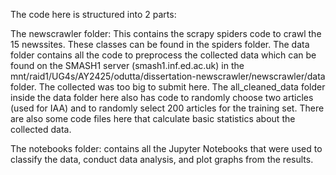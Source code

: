 The code here is structured into 2 parts:

The newscrawler folder: This contains the scrapy spiders code to crawl the 15 newssites. These classes can be found in the spiders folder. The data folder contains all the code to preprocess the collected data which can be found on the SMASH1 server (smash1.inf.ed.ac.uk) in the mnt/raid1/UG4s/AY2425/odutta/dissertation-newscrawler/newscrawler/data folder. The collected was too big to submit here. The all_cleaned_data folder inside the data folder here also has code to randomly choose two articles (used for IAA) and to randomly select 200 articles for the training set. There are also some code files here that calculate basic statistics about the collected data. 

The notebooks folder: contains all the Jupyter Notebooks that were used to classify the data, conduct data analysis, and plot graphs from the results. 
